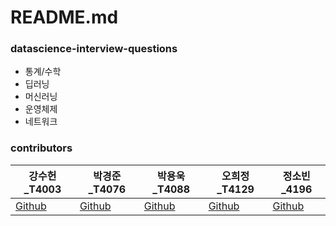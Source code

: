 # README.md
### datascience-interview-questions
- 통계/수학
- 딥러닝
- 머신러닝
- 운영체제
- 네트워크

### contributors
| 강수헌_T4003 | 박경준_T4076 | 박용욱_T4088 | 오희정_T4129 | 정소빈_4196 |
| --- | --- | --- | --- | --- |
| [Github](https://github.com/soso6079) | [Github](https://github.com/parkkyungjun) | [Github](https://github.com/oceanofglitta) | [Github](https://github.com/HeeJeongOh) | [Github](https://github.com/sobin98) |
